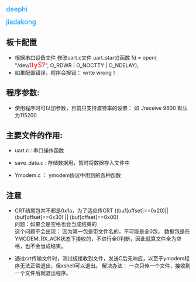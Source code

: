 
<font color=#0099ff size=4>deephi</font>

<font color=#0099ff size=4>jiadakong</font>



## 板卡配置
- 根据串口设备文件
修改uart.c文件
uart_start()函数
fd = open( "/dev/<font color=#ff0000 size=4s>ttyS?</font>", O_RDWR | O_NOCTTY | O_NDELAY);
- 如果配置错误，程序会报错： write wrong！

<!--![深鉴科技](http://www.deephi.com/img/teamLeader.jpg)-->

## 程序参数:
- 使用程序时可以加参数，目前只支持波特率的设置： 如 ./receive 9600     默认为115200

## 主要文件的作用:

+ uart.c :  串口操作函数

* save_data.c : 存储数据用，暂时将数据存入文件中

* Ymodem.c ： ymodem协议中用到的各种函数


## 注意
* CRT结尾包并不都是0x1a，为了适应传CRT  ((buf[offset]==0x20)||(buf[offset]==0x30) || (buf[offset]==0x00)  
问题：如果全是空格也会当成结束的  
这个问题不会出现： 因为第一包是带文件名的，不可能是全0包，  数据包是在YMODEM_RX_ACK状态下接收的，不进行全0判断，因此就算文件全为空格，也不会当成结束。

* 通过crt传输文件时，测试板接收到文件，发送C后无响应，以至于ymodem程序无法正常退出，但xshell可以退出。
解决办法： 一次只传一个文件，接收到一个文件后就退出程序。


